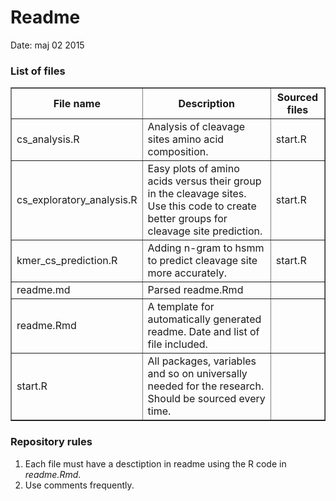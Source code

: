 Readme
========================================================

Date: maj 02 2015

### List of files

<!-- html table generated in R 3.2.0 by xtable 1.7-4 package -->
<!-- Sat May 02 22:41:57 2015 -->
<table border=1>
<tr> <th> File name </th> <th> Description </th> <th> Sourced files </th>  </tr>
  <tr> <td> cs_analysis.R </td> <td> Analysis of cleavage sites amino acid composition. </td> <td> start.R </td> </tr>
  <tr> <td> cs_exploratory_analysis.R </td> <td> Easy plots of amino acids versus their group in the cleavage sites. Use this code to create better groups for cleavage site prediction. </td> <td> start.R </td> </tr>
  <tr> <td> kmer_cs_prediction.R </td> <td> Adding n-gram to hsmm to predict cleavage site more accurately. </td> <td> start.R </td> </tr>
  <tr> <td> readme.md </td> <td> Parsed readme.Rmd </td> <td>  </td> </tr>
  <tr> <td> readme.Rmd </td> <td> A template for automatically generated readme. Date and list of file included. </td> <td>  </td> </tr>
  <tr> <td> start.R </td> <td> All packages, variables and so on universally needed for the research. Should be sourced every time. </td> <td>  </td> </tr>
   </table>

### Repository rules
1. Each file must have a desctiption in readme using the R code in *readme.Rmd*.
2. Use comments frequently.
